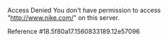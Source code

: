 Access Denied You don't have permission to access "http://www.nike.com/" on this server.

Reference #18.5f80a17.1560833189.12e57096